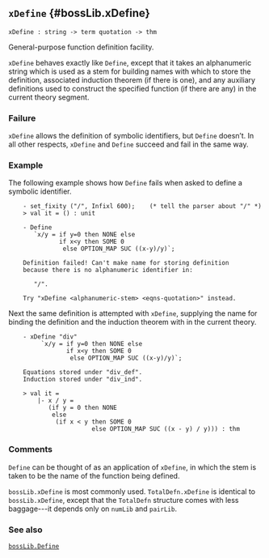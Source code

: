 ## `xDefine` {#bossLib.xDefine}


```
xDefine : string -> term quotation -> thm
```



General-purpose function definition facility.


`xDefine` behaves exactly like `Define`, except that it takes an
alphanumeric string which is used as a stem for building names with
which to store the definition, associated induction theorem (if there is
one), and any auxiliary definitions used to construct the specified
function (if there are any) in the current theory segment.



### Failure

`xDefine` allows the definition of symbolic identifiers, but `Define`
doesn’t.  In all other respects, `xDefine` and `Define` succeed and fail
in the same way.



### Example

The following example shows how `Define` fails when asked to define
a symbolic identifier.

    
        - set_fixity ("/", Infixl 600);    (* tell the parser about "/" *)
        > val it = () : unit
    
        - Define
           `x/y = if y=0 then NONE else
                  if x<y then SOME 0
                   else OPTION_MAP SUC ((x-y)/y)`;
    
        Definition failed! Can't make name for storing definition
        because there is no alphanumeric identifier in:
    
           "/".
    
        Try "xDefine <alphanumeric-stem> <eqns-quotation>" instead.
    

Next the same definition is attempted with `xDefine`, supplying the name
for binding the definition and the induction theorem with in the current
theory.

    
        - xDefine "div"
             `x/y = if y=0 then NONE else
                    if x<y then SOME 0
                     else OPTION_MAP SUC ((x-y)/y)`;
    
        Equations stored under "div_def".
        Induction stored under "div_ind".
    
        > val it =
            |- x / y =
               (if y = 0 then NONE
                else
                 (if x < y then SOME 0
                           else OPTION_MAP SUC ((x - y) / y))) : thm
    



### Comments

`Define` can be thought of as an application of `xDefine`, in which the
stem is taken to be the name of the function being defined.

`bossLib.xDefine` is most commonly used. `TotalDefn.xDefine` is
identical to `bossLib.xDefine`, except that the `TotalDefn` structure
comes with less baggage---it depends only on `numLib` and
`pairLib`.

### See also

[`bossLib.Define`](#bossLib.Define)

